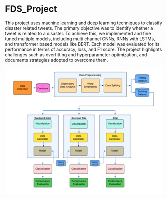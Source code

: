 # FDS_Project

This project uses machine learning and deep learning techniques to classify disaster related tweets. The primary objective was to identify whether a tweet is related to a disaster. To achieve this, we implemented and fine tuned multiple models, including multi channel CNNs, RNNs with LSTMs, and transformer based models like BERT. Each model was evaluated for its performance in terms of accuracy, loss, and F1 score. The project highlights challenges such as overfitting and hyperparameter optimization, and documents strategies adopted to overcome them.

![Block Diagram of System](Block_diagram_of_System.png)